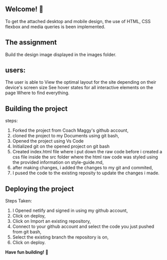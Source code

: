 ## Welcome! 👋

To get the attached desktop and mobile design, the use of HTML, CSS flexbox and media queries is been implemented.

## The assignment

Build the design image displayed in the images folder.

## users:

The user is able to View the optimal layout for the site depending on their device's screen size
See hover states for all interactive elements on the page
Where to find everything.

## Building the project

steps:
1. Forked the project from Coach Maggy's github account,
2. cloned the project to my Documents using git bash,
3. Opened the project using Vs Code
4. Initialized git on the opened project on git bash
5. Created index.html file where i put down the raw code before i created a css file inside the src folder where the html raw code was styled using the provided information on style-guide.md,
6. after making changes, i added the changes to my git and commited,
7. I pused the code to the existing reposity to update the changes i made.

## Deploying the project
Steps Taken:
1. I Opened netlify and signed in using my github account,
2. Click on deploy,
3. Click on Import an existing repository,
4. Connect to your github account and select the code you just pushed from git bash,
5. Select the existing branch the repository is on,
6. Click on deploy.

**Have fun building!** 🚀
